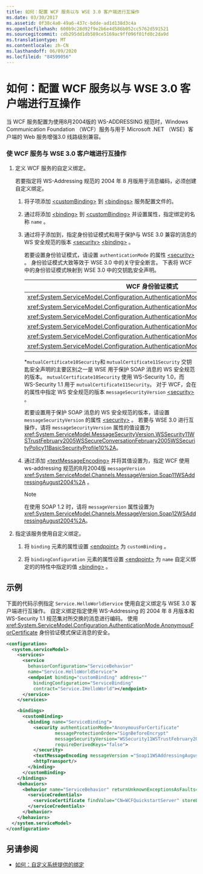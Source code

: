 ```yaml
---
title: 如何：配置 WCF 服务以与 WSE 3.0 客户端进行互操作
ms.date: 03/30/2017
ms.assetid: 0f38c4a0-49a6-437c-bdde-ad1d138d3c4a
ms.openlocfilehash: 600b9c28d92f9e2b6e4d586b052cc5762d591521
ms.sourcegitcommit: cdb295dd1db589ce5169ac9ff096f01fd0c2da9d
ms.translationtype: MT
ms.contentlocale: zh-CN
ms.lasthandoff: 06/09/2020
ms.locfileid: "84599056"
---
```

# <a name="how-to-configure-wcf-services-to-interoperate-with-wse-30-clients"></a>如何：配置 WCF 服务以与 WSE 3.0 客户端进行互操作

当 WCF 服务配置为使用8月2004版的 WS-ADDRESSING 规范时，Windows Communication Foundation （WCF）服务与用于 Microsoft .NET （WSE）客户端的 Web 服务增强3.0 线路级别兼容。

### <a name="to-enable-a-wcf-service-to-interoperate-with-wse-30-clients"></a>使 WCF 服务与 WSE 3.0 客户端进行互操作

1. 定义 WCF 服务的自定义绑定。

    若要指定将 WS-Addressing 规范的 2004 年 8 月版用于消息编码，必须创建自定义绑定。

    1. 将子项添加 [\<customBinding>](../../configure-apps/file-schema/wcf/custombinding.md) 到 [\<bindings>](../../configure-apps/file-schema/wcf/bindings.md) 服务配置文件的。

    2. 通过将添加 [\<binding>](../../configure-apps/file-schema/wcf/bindings.md) 到 [\<customBinding>](../../configure-apps/file-schema/wcf/custombinding.md) 并设置属性，指定绑定的名称 `name` 。

    3. 通过将子添加到，指定身份验证模式和用于保护与 WSE 3.0 兼容的消息的 WS 安全规范的版本 [\<security>](../../configure-apps/file-schema/wcf/security-of-custombinding.md) [\<binding>](../../configure-apps/file-schema/wcf/bindings.md) 。

        若要设置身份验证模式，请设置 `authenticationMode` 的属性 [\<security>](../../configure-apps/file-schema/wcf/security-of-custombinding.md) 。 身份验证模式大致等效于 WSE 3.0 中的关守安全断言。 下表将 WCF 中的身份验证模式映射到 WSE 3.0 中的交钥匙安全声明。

        |WCF 身份验证模式|WSE 3.0 关守安全断言|
        |-----------------------------|----------------------------------------|
        |<xref:System.ServiceModel.Configuration.AuthenticationMode.AnonymousForCertificate>|`anonymousForCertificateSecurity`|
        |<xref:System.ServiceModel.Configuration.AuthenticationMode.Kerberos>|`kerberosSecurity`|
        |<xref:System.ServiceModel.Configuration.AuthenticationMode.MutualCertificate>|`mutualCertificate10Security`*|
        |<xref:System.ServiceModel.Configuration.AuthenticationMode.MutualCertificate>|`mutualCertificate11Security`*|
        |<xref:System.ServiceModel.Configuration.AuthenticationMode.UserNameOverTransport>|`usernameOverTransportSecurity`|
        |<xref:System.ServiceModel.Configuration.AuthenticationMode.UserNameForCertificate>|`usernameForCertificateSecurity`|

        \*`mutualCertificate10Security`和 `mutualCertificate11Security` 交钥匙安全声明的主要区别之一是 WSE 用于保护 SOAP 消息的 WS 安全规范的版本。 `mutualCertificate10Security` 使用 WS-Security 1.0，而 WS-Security 1.1 用于 `mutualCertificate11Security`。 对于 WCF，会在的属性中指定 WS 安全规范的版本 `messageSecurityVersion` [\<security>](../../configure-apps/file-schema/wcf/security-of-custombinding.md) 。

        若要设置用于保护 SOAP 消息的 WS 安全规范的版本，请设置 `messageSecurityVersion` 的属性 [\<security>](../../configure-apps/file-schema/wcf/security-of-custombinding.md) 。 若要与 WSE 3.0 进行互操作，请将 `messageSecurityVersion` 属性的值设置为 <xref:System.ServiceModel.MessageSecurityVersion.WSSecurity11WSTrustFebruary2005WSSecureConversationFebruary2005WSSecurityPolicy11BasicSecurityProfile10%2A>。

    4. 通过添加 [\<textMessageEncoding>](../../configure-apps/file-schema/wcf/textmessageencoding.md) 并将其值设置为，指定 WCF 使用 ws-addressing 规范的8月2004版 `messageVersion` <xref:System.ServiceModel.Channels.MessageVersion.Soap11WSAddressingAugust2004%2A> 。

        > [!NOTE]
        > 在使用 SOAP 1.2 时，请将 `messageVersion` 属性设置为 <xref:System.ServiceModel.Channels.MessageVersion.Soap12WSAddressingAugust2004%2A>。

2. 指定该服务使用自定义绑定。

    1. 将 `binding` 元素的属性设置 [\<endpoint>](../../configure-apps/file-schema/wcf/endpoint-element.md) 为 `customBinding` 。

    2. 将 `bindingConfiguration` 元素的属性设置 [\<endpoint>](../../configure-apps/file-schema/wcf/endpoint-element.md) 为 `name` 自定义绑定的的特性中指定的值 [\<binding>](../../configure-apps/file-schema/wcf/bindings.md) 。

## <a name="example"></a>示例

下面的代码示例指定 `Service.HelloWorldService` 使用自定义绑定与 WSE 3.0 客户端进行互操作。 自定义绑定指定使用 WS-Addressing 的 2004 年 8 月版本和 WS-Security 1.1 规范集对所交换的消息进行编码。 使用 <xref:System.ServiceModel.Configuration.AuthenticationMode.AnonymousForCertificate> 身份验证模式保证消息的安全。

```xml
<configuration>
  <system.serviceModel>
    <services>
      <service
        behaviorConfiguration="ServiceBehavior"
        name="Service.HelloWorldService">
        <endpoint binding="customBinding" address=""
          bindingConfiguration="ServiceBinding"
          contract="Service.IHelloWorld"></endpoint>
      </service>
    </services>

    <bindings>
      <customBinding>
        <binding name="ServiceBinding">
          <security authenticationMode="AnonymousForCertificate"
                  messageProtectionOrder="SignBeforeEncrypt"
                  messageSecurityVersion="WSSecurity11WSTrustFebruary2005WSSecureConversationFebruary2005WSSecurityPolicy11BasicSecurityProfile10"
                  requireDerivedKeys="false">
          </security>
          <textMessageEncoding messageVersion ="Soap11WSAddressingAugust2004"></textMessageEncoding>
          <httpTransport/>
        </binding>
      </customBinding>
    </bindings>
    <behaviors>
      <behavior name="ServiceBehavior" returnUnknownExceptionsAsFaults="true">
        <serviceCredentials>
          <serviceCertificate findValue="CN=WCFQuickstartServer" storeLocation="LocalMachine" storeName="My" x509FindType="FindBySubjectDistinguishedName"/>
        </serviceCredentials>
      </behavior>
    </behaviors>
  </system.serviceModel>
</configuration>
```

## <a name="see-also"></a>另请参阅

- [如何：自定义系统提供的绑定](../extending/how-to-customize-a-system-provided-binding.md)
